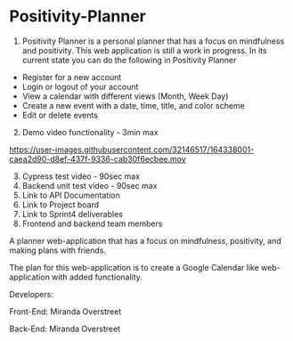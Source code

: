 # Positivity-Planner


1. Positivity Planner is a personal planner that has a focus on mindfulness and positivity. This web application is still a work in progress. In its current state you can do the following in Positivity Planner
  - Register for a new account
  - Login or logout of your account
  - View a calendar with different views (Month, Week Day)
  - Create a new event with a date, time, title, and color scheme
  - Edit or delete events



2. Demo video functionality - 3min max

https://user-images.githubusercontent.com/32146517/164338001-caea2d90-d8ef-437f-9336-cab30f6ecbee.mov


3. Cypress test video - 90sec max
4. Backend unit test video - 90sec max
5. Link to API Documentation
6. Link to Project board
7. Link to Sprint4 deliverables
8. Frontend and backend team members

A planner web-application that has a focus on mindfulness, positivity, and making plans with friends.

The plan for this web-application is to create a Google Calendar like web-application with added functionality.

Developers:

Front-End: Miranda Overstreet

Back-End: Miranda Overstreet
